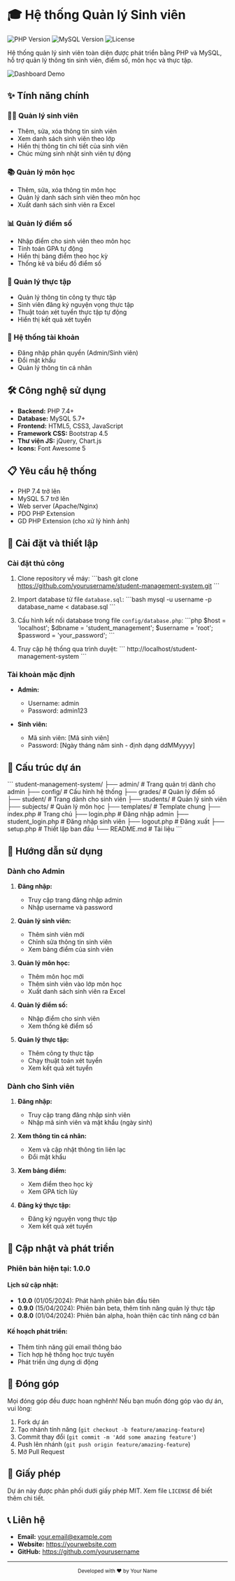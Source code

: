 # 🎓 Hệ thống Quản lý Sinh viên

![PHP Version](https://img.shields.io/badge/PHP-7.4%2B-blue)
![MySQL Version](https://img.shields.io/badge/MySQL-5.7%2B-orange)
![License](https://img.shields.io/badge/License-MIT-green)

Hệ thống quản lý sinh viên toàn diện được phát triển bằng PHP và MySQL, hỗ trợ quản lý thông tin sinh viên, điểm số, môn học và thực tập.

![Dashboard Demo](screenshots/dashboard.png)

## ✨ Tính năng chính

### 👨‍🎓 Quản lý sinh viên
- Thêm, sửa, xóa thông tin sinh viên
- Xem danh sách sinh viên theo lớp
- Hiển thị thông tin chi tiết của sinh viên
- Chúc mừng sinh nhật sinh viên tự động

### 📚 Quản lý môn học
- Thêm, sửa, xóa thông tin môn học
- Quản lý danh sách sinh viên theo môn học
- Xuất danh sách sinh viên ra Excel

### 📊 Quản lý điểm số
- Nhập điểm cho sinh viên theo môn học
- Tính toán GPA tự động
- Hiển thị bảng điểm theo học kỳ
- Thống kê và biểu đồ điểm số

### 🏢 Quản lý thực tập
- Quản lý thông tin công ty thực tập
- Sinh viên đăng ký nguyện vọng thực tập
- Thuật toán xét tuyển thực tập tự động
- Hiển thị kết quả xét tuyển

### 🔐 Hệ thống tài khoản
- Đăng nhập phân quyền (Admin/Sinh viên)
- Đổi mật khẩu
- Quản lý thông tin cá nhân

## 🛠️ Công nghệ sử dụng

- **Backend:** PHP 7.4+
- **Database:** MySQL 5.7+
- **Frontend:** HTML5, CSS3, JavaScript
- **Framework CSS:** Bootstrap 4.5
- **Thư viện JS:** jQuery, Chart.js
- **Icons:** Font Awesome 5

## 📋 Yêu cầu hệ thống

- PHP 7.4 trở lên
- MySQL 5.7 trở lên
- Web server (Apache/Nginx)
- PDO PHP Extension
- GD PHP Extension (cho xử lý hình ảnh)

## 🚀 Cài đặt và thiết lập

### Cài đặt thủ công

1. Clone repository về máy:
   \`\`\`bash
   git clone https://github.com/yourusername/student-management-system.git
   \`\`\`

2. Import database từ file `database.sql`:
   \`\`\`bash
   mysql -u username -p database_name < database.sql
   \`\`\`

3. Cấu hình kết nối database trong file `config/database.php`:
   \`\`\`php
   $host = 'localhost';
   $dbname = 'student_management';
   $username = 'root';
   $password = 'your_password';
   \`\`\`

4. Truy cập hệ thống qua trình duyệt:
   \`\`\`
   http://localhost/student-management-system
   \`\`\`

### Tài khoản mặc định

- **Admin:**
  - Username: admin
  - Password: admin123

- **Sinh viên:**
  - Mã sinh viên: [Mã sinh viên]
  - Password: [Ngày tháng năm sinh - định dạng ddMMyyyy]

## 📁 Cấu trúc dự án

\`\`\`
student-management-system/
├── admin/                  # Trang quản trị dành cho admin
├── config/                 # Cấu hình hệ thống
├── grades/                 # Quản lý điểm số
├── student/                # Trang dành cho sinh viên
├── students/               # Quản lý sinh viên
├── subjects/               # Quản lý môn học
├── templates/              # Template chung
├── index.php               # Trang chủ
├── login.php               # Đăng nhập admin
├── student_login.php       # Đăng nhập sinh viên
├── logout.php              # Đăng xuất
├── setup.php               # Thiết lập ban đầu
└── README.md               # Tài liệu
\`\`\`

## 📝 Hướng dẫn sử dụng

### Dành cho Admin

1. **Đăng nhập:**
   - Truy cập trang đăng nhập admin
   - Nhập username và password

2. **Quản lý sinh viên:**
   - Thêm sinh viên mới
   - Chỉnh sửa thông tin sinh viên
   - Xem bảng điểm của sinh viên

3. **Quản lý môn học:**
   - Thêm môn học mới
   - Thêm sinh viên vào lớp môn học
   - Xuất danh sách sinh viên ra Excel

4. **Quản lý điểm số:**
   - Nhập điểm cho sinh viên
   - Xem thống kê điểm số

5. **Quản lý thực tập:**
   - Thêm công ty thực tập
   - Chạy thuật toán xét tuyển
   - Xem kết quả xét tuyển

### Dành cho Sinh viên

1. **Đăng nhập:**
   - Truy cập trang đăng nhập sinh viên
   - Nhập mã sinh viên và mật khẩu (ngày sinh)

2. **Xem thông tin cá nhân:**
   - Xem và cập nhật thông tin liên lạc
   - Đổi mật khẩu

3. **Xem bảng điểm:**
   - Xem điểm theo học kỳ
   - Xem GPA tích lũy

4. **Đăng ký thực tập:**
   - Đăng ký nguyện vọng thực tập
   - Xem kết quả xét tuyển

## 🔄 Cập nhật và phát triển

### Phiên bản hiện tại: 1.0.0

#### Lịch sử cập nhật:
- **1.0.0** (01/05/2024): Phát hành phiên bản đầu tiên
- **0.9.0** (15/04/2024): Phiên bản beta, thêm tính năng quản lý thực tập
- **0.8.0** (01/04/2024): Phiên bản alpha, hoàn thiện các tính năng cơ bản

#### Kế hoạch phát triển:
- Thêm tính năng gửi email thông báo
- Tích hợp hệ thống học trực tuyến
- Phát triển ứng dụng di động

## 🤝 Đóng góp

Mọi đóng góp đều được hoan nghênh! Nếu bạn muốn đóng góp vào dự án, vui lòng:

1. Fork dự án
2. Tạo nhánh tính năng (`git checkout -b feature/amazing-feature`)
3. Commit thay đổi (`git commit -m 'Add some amazing feature'`)
4. Push lên nhánh (`git push origin feature/amazing-feature`)
5. Mở Pull Request

## 📜 Giấy phép

Dự án này được phân phối dưới giấy phép MIT. Xem file `LICENSE` để biết thêm chi tiết.

## 📞 Liên hệ

- **Email:** your.email@example.com
- **Website:** https://yourwebsite.com
- **GitHub:** https://github.com/yourusername

---

<p align="center">
  <sub>Developed with ❤️ by Your Name</sub>
</p>
